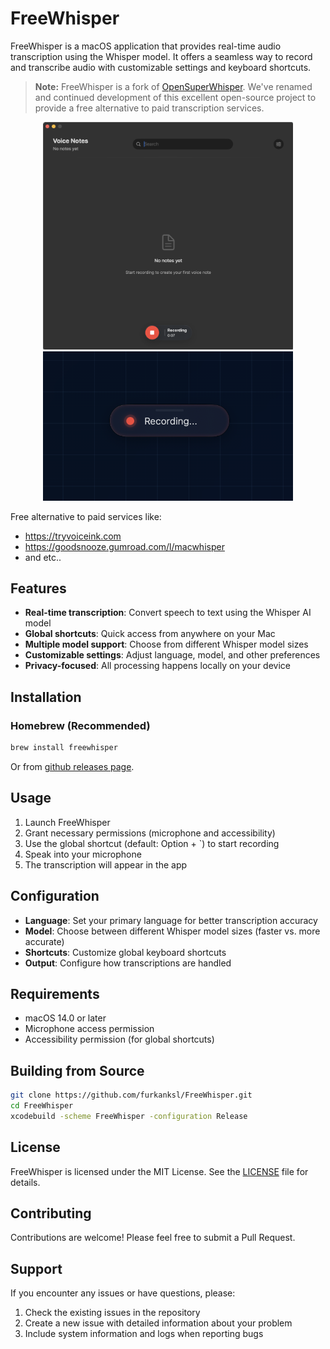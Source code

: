 # FreeWhisper

FreeWhisper is a macOS application that provides real-time audio transcription using the Whisper model. It offers a seamless way to record and transcribe audio with customizable settings and keyboard shortcuts.

> **Note:** FreeWhisper is a fork of [OpenSuperWhisper](https://github.com/Starmel/OpenSuperWhisper). We've renamed and continued development of this excellent open-source project to provide a free alternative to paid transcription services.

<p align="center">
<img src="docs/image.png" width="400" /> <img src="docs/image_indicator.png" width="400" />
</p>

Free alternative to paid services like:

- https://tryvoiceink.com
- https://goodsnooze.gumroad.com/l/macwhisper
- and etc..

## Features

- **Real-time transcription**: Convert speech to text using the Whisper AI model
- **Global shortcuts**: Quick access from anywhere on your Mac
- **Multiple model support**: Choose from different Whisper model sizes
- **Customizable settings**: Adjust language, model, and other preferences
- **Privacy-focused**: All processing happens locally on your device

## Installation

### Homebrew (Recommended)

```bash
brew install freewhisper
```

Or from [github releases page](https://github.com/furkanksl/FreeWhisper/releases).

## Usage

1. Launch FreeWhisper
2. Grant necessary permissions (microphone and accessibility)
3. Use the global shortcut (default: Option + `) to start recording
4. Speak into your microphone
5. The transcription will appear in the app

## Configuration

- **Language**: Set your primary language for better transcription accuracy
- **Model**: Choose between different Whisper model sizes (faster vs. more accurate)
- **Shortcuts**: Customize global keyboard shortcuts
- **Output**: Configure how transcriptions are handled

## Requirements

- macOS 14.0 or later
- Microphone access permission
- Accessibility permission (for global shortcuts)

## Building from Source

```bash
git clone https://github.com/furkanksl/FreeWhisper.git
cd FreeWhisper
xcodebuild -scheme FreeWhisper -configuration Release
```

## License

FreeWhisper is licensed under the MIT License. See the [LICENSE](LICENSE) file for details.

## Contributing

Contributions are welcome! Please feel free to submit a Pull Request.

## Support

If you encounter any issues or have questions, please:

1. Check the existing issues in the repository
2. Create a new issue with detailed information about your problem
3. Include system information and logs when reporting bugs
